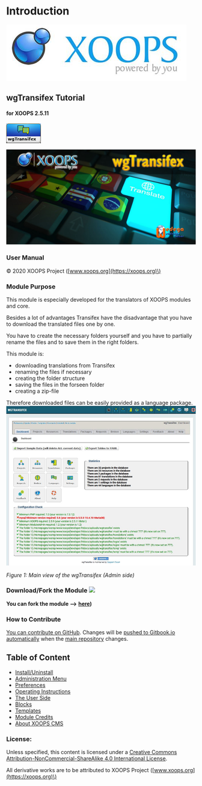 # Introduction

![](.gitbook/assets/logoxoops.jpg)

## wgTransifex Tutorial

#### for XOOPS 2.5.11

![](.gitbook/assets/logomodule.png)

![](.gitbook/assets/wgtransifex.jpg)

### User Manual

© 2020 XOOPS Project \([www.xoops.org](https://xoops.org)\)

### Module Purpose

This module is especially developed for the translators of XOOPS modules and core.

Besides a lot of advantages Transifex have the disadvantage that you have to download the translated files one by one.
 
You have to create the necessary folders yourself and you have to partially rename the files and to save them in the right folders.
 
This module is:
  * downloading translations from Transifex
  * renaming the files if necessary
  * creating the folder structure
  * saving the files in the forseen folder
  * creating a zip-file
  
Therefore downloaded files can be easily provided as a language package.
![](.gitbook/assets/2dashboard.jpg)

_Figure 1: Main view of the wgTransifex \(Admin side\)_

### Download/Fork the Module ![](https://xoops.org/images/forkit.png)

**You can fork the module --&gt;** [**here**](https://github.com/XoopsModules25x/wgtransifex)**\)**

### How to Contribute

[You can contribute on GitHub](https://github.com/XoopsDocs/wgtransifex-tutorial). 
Changes will be [pushed to Gitbook.io automatically](https://app.gitbook.com/@xoops/s/wgtransifex-module-tutorial/@activity) 
when the [main repository](https://github.com/XoopsDocs/wgtransifex-tutorial) changes.

## Table of Content

* [Install/Uninstall](1install.md)
* [Administration Menu](2administration/)
* [Preferences](3preferences.md)
* [Operating Instructions](4operations.md)
* [The User Side](5userside.md)
* [Blocks](6blocks.md)
* [Templates](7templates.md)
* [Module Credits](9credits.md)
* [About XOOPS CMS](10aboutxoops.md)

### License:

  
Unless specified, this content is licensed under a [Creative Commons Attribution-NonCommercial-ShareAlike 4.0 International License](http://creativecommons.org/licenses/by-nc-sa/4.0/).

All derivative works are to be attributed to XOOPS Project \([www.xoops.org](https://xoops.org)\)

